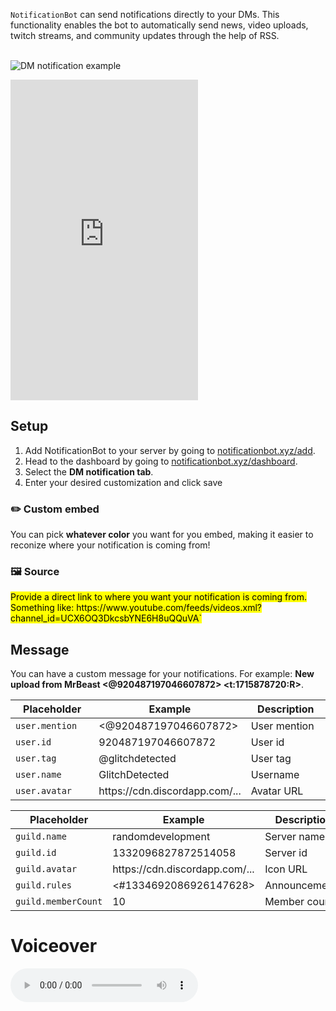 `NotificationBot` can send notifications directly to your DMs. This functionality enables the bot to automatically send news, video uploads, twitch streams, and community updates through the help of RSS.
<br />
<br />

![DM notification example](//notificationbot.png?fullwidth=true)

<iframe src="https://www.youtube.com/embed/dQw4w9WgXcQ" height="513" frameborder="0" allow="autoplay">
</iframe>

## Setup
1. Add NotificationBot to your server by going to [notificationbot.xyz/add](https://notificationbot.xyz/add).
2. Head to the dashboard by going to [notificationbot.xyz/dashboard](https://notificationbot.xyz/dashboard).
3. Select the **DM notification tab**.
4. Enter your desired customization and click save

### ✏️ Custom embed
You can pick **whatever color** you want for you embed, making it easier to reconize where your notification is coming from!

### 🖼️ Source
<mark>
    Provide a direct link to where you want your notification is coming from. Something like: https://www.youtube.com/feeds/videos.xml?channel_id=UCX6OQ3DkcsbYNE6H8uQQuVA`
</mark>
<br />

## Message
You can have a custom message for your notifications. For example: **New upload from MrBeast <@920487197046607872> <td><t:1715878720:R></td>**.

<table>
    <thead>
        <tr>
            <th width="181">Placeholder</th>
            <th>Example</th>
            <th width="181">Description</th>
        </tr>
    </thead>
    <tbody>
        <tr>
            <td><code>user.mention</code></td>
            <td><@920487197046607872></td>
            <td>User mention</td>
        </tr>
        <tr>
            <td><code>user.id</code></td>
            <td>920487197046607872</td>
            <td>User id</td>
        </tr>
        <tr>
            <td><code>user.tag</code></td>
            <td>@glitchdetected</td>
            <td>User tag</td>
        </tr>
        <tr>
            <td><code>user.name</code></td>
            <td>GlitchDetected</td>
            <td>Username</td>
        </tr>
        <tr>
            <td><code>user.avatar</code></td>
            <td>https://cdn.discordapp.com/...</td>
            <td>Avatar URL</td>
        </tr>
    </tbody>
</table>

<table>
    <thead>
        <tr>
            <th width="181">Placeholder</th>
            <th>Example</th>
            <th width="181">Description</th>
        </tr>
    </thead>
    <tbody>
        <tr>
            <td><code>guild.name</code></td>
            <td>randomdevelopment</td>
            <td>Server name</td>
        </tr>
        <tr>
            <td><code>guild.id</code></td>
            <td>1332096827872514058</td>
            <td>Server id</td>
        </tr>
        <tr>
            <td><code>guild.avatar</code></td>
            <td>https://cdn.discordapp.com/...</td>
            <td>Icon URL</td>
        </tr>
        <tr>
            <td><code>guild.rules</code></td>
            <td><#1334692086926147628></td>
            <td>Announcements</td>
        </tr>
        <tr>
            <td><code>guild.memberCount</code></td>
            <td>10</td>
            <td>Member count</td>
        </tr>
    </tbody>
</table>

# Voiceover
<audio controls src="/en_us_001.mp3">